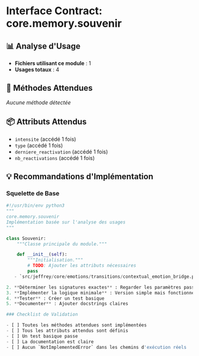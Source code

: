 # Interface Contract: core.memory.souvenir

## 📊 Analyse d'Usage

- **Fichiers utilisant ce module** : 1
- **Usages totaux** : 4

## 🔧 Méthodes Attendues

_Aucune méthode détectée_

## 📦 Attributs Attendus

- `intensite` (accédé 1 fois)
- `type` (accédé 1 fois)
- `derniere_reactivation` (accédé 1 fois)
- `nb_reactivations` (accédé 1 fois)


## 💡 Recommandations d'Implémentation

### Squelette de Base

```python
#!/usr/bin/env python3
"""
core.memory.souvenir
Implémentation basée sur l'analyse des usages
"""

class Souvenir:
    """Classe principale du module."""

    def __init__(self):
        """Initialisation."""
        # TODO: Ajouter les attributs nécessaires
        pass
   - `src/jeffrey/core/emotions/transitions/contextual_emotion_bridge.py`

2. **Déterminer les signatures exactes** : Regarder les paramètres passés
3. **Implémenter la logique minimale** : Version simple mais fonctionnelle
4. **Tester** : Créer un test basique
5. **Documenter** : Ajouter docstrings claires

### Checklist de Validation

- [ ] Toutes les méthodes attendues sont implémentées
- [ ] Tous les attributs attendus sont définis
- [ ] Un test basique passe
- [ ] La documentation est claire
- [ ] Aucun `NotImplementedError` dans les chemins d'exécution réels
